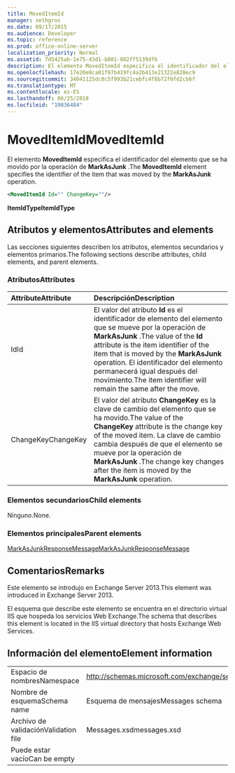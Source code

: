 ```yaml
---
title: MovedItemId
manager: sethgros
ms.date: 09/17/2015
ms.audience: Developer
ms.topic: reference
ms.prod: office-online-server
localization_priority: Normal
ms.assetid: 7d5425ab-1e75-43d1-b801-802ff5139df6
description: El elemento MovedItemId especifica el identificador del elemento que se ha movido por la operación de MarkAsJunk.
ms.openlocfilehash: 17e20e8ca81f97b419fc4a2b413e21322e828ec9
ms.sourcegitcommit: 34041125dc8c5f993b21cebfc4f8b72f0fd2cb6f
ms.translationtype: MT
ms.contentlocale: es-ES
ms.lasthandoff: 06/25/2018
ms.locfileid: "19836484"
---
```

# <a name="moveditemid"></a><span data-ttu-id="e8284-103">MovedItemId</span><span class="sxs-lookup"><span data-stu-id="e8284-103">MovedItemId</span></span>

<span data-ttu-id="e8284-104">El elemento **MovedItemId** especifica el identificador del elemento que se ha movido por la operación de **MarkAsJunk** .</span><span class="sxs-lookup"><span data-stu-id="e8284-104">The **MovedItemId** element specifies the identifier of the item that was moved by the **MarkAsJunk** operation.</span></span> 
  
```XML
<MovedItemId Id="" ChangeKey=""/>
```

 <span data-ttu-id="e8284-105">**ItemIdType**</span><span class="sxs-lookup"><span data-stu-id="e8284-105">**ItemIdType**</span></span>
## <a name="attributes-and-elements"></a><span data-ttu-id="e8284-106">Atributos y elementos</span><span class="sxs-lookup"><span data-stu-id="e8284-106">Attributes and elements</span></span>

<span data-ttu-id="e8284-107">Las secciones siguientes describen los atributos, elementos secundarios y elementos primarios.</span><span class="sxs-lookup"><span data-stu-id="e8284-107">The following sections describe attributes, child elements, and parent elements.</span></span>
  
### <a name="attributes"></a><span data-ttu-id="e8284-108">Atributos</span><span class="sxs-lookup"><span data-stu-id="e8284-108">Attributes</span></span>

|<span data-ttu-id="e8284-109">**Attribute**</span><span class="sxs-lookup"><span data-stu-id="e8284-109">**Attribute**</span></span>|<span data-ttu-id="e8284-110">**Descripción**</span><span class="sxs-lookup"><span data-stu-id="e8284-110">**Description**</span></span>|
|:-----|:-----|
|<span data-ttu-id="e8284-111">Id</span><span class="sxs-lookup"><span data-stu-id="e8284-111">Id</span></span>  <br/> |<span data-ttu-id="e8284-112">El valor del atributo **Id** es el identificador de elemento del elemento que se mueve por la operación de **MarkAsJunk** .</span><span class="sxs-lookup"><span data-stu-id="e8284-112">The value of the **Id** attribute is the item identifier of the item that is moved by the **MarkAsJunk** operation.</span></span> <span data-ttu-id="e8284-113">El identificador del elemento permanecerá igual después del movimiento.</span><span class="sxs-lookup"><span data-stu-id="e8284-113">The item identifier will remain the same after the move.</span></span>  <br/> |
|<span data-ttu-id="e8284-114">ChangeKey</span><span class="sxs-lookup"><span data-stu-id="e8284-114">ChangeKey</span></span>  <br/> |<span data-ttu-id="e8284-115">El valor del atributo **ChangeKey** es la clave de cambio del elemento que se ha movido.</span><span class="sxs-lookup"><span data-stu-id="e8284-115">The value of the **ChangeKey** attribute is the change key of the moved item.</span></span> <span data-ttu-id="e8284-116">La clave de cambio cambia después de que el elemento se mueve por la operación de **MarkAsJunk** .</span><span class="sxs-lookup"><span data-stu-id="e8284-116">The change key changes after the item is moved by the **MarkAsJunk** operation.</span></span>  <br/> |
   
### <a name="child-elements"></a><span data-ttu-id="e8284-117">Elementos secundarios</span><span class="sxs-lookup"><span data-stu-id="e8284-117">Child elements</span></span>

<span data-ttu-id="e8284-118">Ninguno.</span><span class="sxs-lookup"><span data-stu-id="e8284-118">None.</span></span>
  
### <a name="parent-elements"></a><span data-ttu-id="e8284-119">Elementos principales</span><span class="sxs-lookup"><span data-stu-id="e8284-119">Parent elements</span></span>

[<span data-ttu-id="e8284-120">MarkAsJunkResponseMessage</span><span class="sxs-lookup"><span data-stu-id="e8284-120">MarkAsJunkResponseMessage</span></span>](markasjunkresponsemessage.md)
  
## <a name="remarks"></a><span data-ttu-id="e8284-121">Comentarios</span><span class="sxs-lookup"><span data-stu-id="e8284-121">Remarks</span></span>

<span data-ttu-id="e8284-122">Este elemento se introdujo en Exchange Server 2013.</span><span class="sxs-lookup"><span data-stu-id="e8284-122">This element was introduced in Exchange Server 2013.</span></span>
  
<span data-ttu-id="e8284-123">El esquema que describe este elemento se encuentra en el directorio virtual IIS que hospeda los servicios Web Exchange.</span><span class="sxs-lookup"><span data-stu-id="e8284-123">The schema that describes this element is located in the IIS virtual directory that hosts Exchange Web Services.</span></span>
  
## <a name="element-information"></a><span data-ttu-id="e8284-124">Información del elemento</span><span class="sxs-lookup"><span data-stu-id="e8284-124">Element information</span></span>

|||
|:-----|:-----|
|<span data-ttu-id="e8284-125">Espacio de nombres</span><span class="sxs-lookup"><span data-stu-id="e8284-125">Namespace</span></span>  <br/> |http://schemas.microsoft.com/exchange/services/2006/messages  <br/> |
|<span data-ttu-id="e8284-126">Nombre de esquema</span><span class="sxs-lookup"><span data-stu-id="e8284-126">Schema name</span></span>  <br/> |<span data-ttu-id="e8284-127">Esquema de mensajes</span><span class="sxs-lookup"><span data-stu-id="e8284-127">Messages schema</span></span>  <br/> |
|<span data-ttu-id="e8284-128">Archivo de validación</span><span class="sxs-lookup"><span data-stu-id="e8284-128">Validation file</span></span>  <br/> |<span data-ttu-id="e8284-129">Messages.xsd</span><span class="sxs-lookup"><span data-stu-id="e8284-129">messages.xsd</span></span>  <br/> |
|<span data-ttu-id="e8284-130">Puede estar vacío</span><span class="sxs-lookup"><span data-stu-id="e8284-130">Can be empty</span></span>  <br/> ||
   


